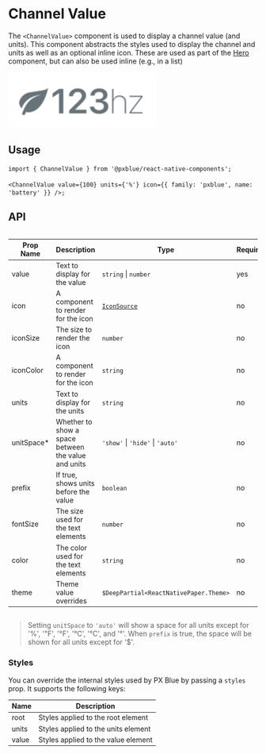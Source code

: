 # Channel Value

The `<ChannelValue>` component is used to display a channel value (and units). This component abstracts the styles used to display the channel and units as well as an optional inline icon. These are used as part of the [Hero](./Hero.md) component, but can also be used inline (e.g., in a list)

<img width="300" alt="Channel Value component" src="./images/channelValue.png">

## Usage

```tsx
import { ChannelValue } from '@pxblue/react-native-components';

<ChannelValue value={100} units={'%'} icon={{ family: 'pxblue', name: 'battery' }} />;
```

## API

<div style="overflow: auto">

| Prop Name   | Description                                         | Type                                   | Required | Default             |
| ----------- | --------------------------------------------------- | -------------------------------------- | -------- | ------------------- |
| value       | Text to display for the value                       | `string` \| `number`                   | yes      |                     |
| icon        | A component to render for the icon                  | [`IconSource`](./Icons.md)             | no       |                     |
| iconSize    | The size to render the icon                         | `number`                               | no       | `fontSize`          |
| iconColor   | A component to render for the icon                  | `string`                               | no       | `theme.colors.text` |
| units       | Text to display for the units                       | `string`                               | no       |                     |
| unitSpace\* | Whether to show a space between the value and units | `'show'` \| `'hide'` \| `'auto'`       | no       | `'auto'`            |
| prefix      | If true, shows units before the value               | `boolean`                              | no       | `false`             |
| fontSize    | The size used for the text elements                 | `number`                               | no       | 'medium'            |
| color       | The color used for the text elements                | `string`                               | no       | `theme.colors.text` |
| theme       | Theme value overrides                               | `$DeepPartial<ReactNativePaper.Theme>` | no       |                     |

</div>

> Setting `unitSpace` to `'auto'` will show a space for all units except for '%', '℉', '°F', '℃', '°C', and '°'. When `prefix` is true, the space will be shown for all units except for '$'.

### Styles

You can override the internal styles used by PX Blue by passing a `styles` prop. It supports the following keys:

| Name  | Description                         |
| ----- | ----------------------------------- |
| root  | Styles applied to the root element  |
| units | Styles applied to the units element |
| value | Styles applied to the value element |
